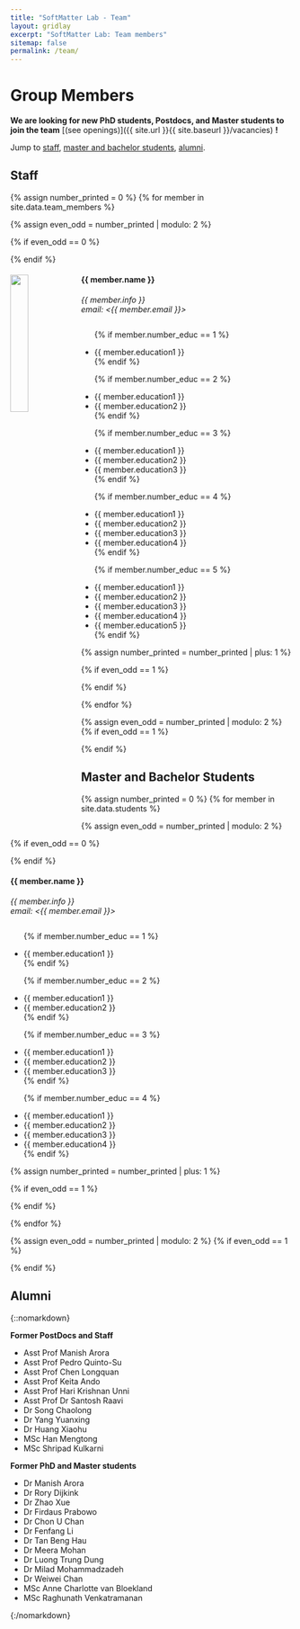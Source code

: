 ```yaml
---
title: "SoftMatter Lab - Team"
layout: gridlay
excerpt: "SoftMatter Lab: Team members"
sitemap: false
permalink: /team/
---
```


# Group Members

 **We are  looking for new PhD students, Postdocs, and Master students to join the team** [(see openings)]({{ site.url }}{{ site.baseurl }}/vacancies) **!**


Jump to [staff](#staff), [master and bachelor students](#master-and-bachelor-students), [alumni](#alumni).

## Staff
{% assign number_printed = 0 %}
{% for member in site.data.team_members %}

{% assign even_odd = number_printed | modulo: 2 %}

{% if even_odd == 0 %}
<div class="row">
{% endif %}

<div class="col-sm-6 clearfix">
  <img src="{{ site.url }}{{ site.baseurl }}/images/teampic/{{ member.photo }}" class="img-responsive" width="25%" style="float: left" />
  <h4>{{ member.name }}</h4>
  <i>{{ member.info }}<br>email: <{{ member.email }}></i>
  <ul style="overflow: hidden">
  
  {% if member.number_educ == 1 %}
  <li> {{ member.education1 }} </li>
  {% endif %}
  
  {% if member.number_educ == 2 %}
  <li> {{ member.education1 }} </li>
  <li> {{ member.education2 }} </li>
  {% endif %}
  
  {% if member.number_educ == 3 %}
  <li> {{ member.education1 }} </li>
  <li> {{ member.education2 }} </li>
  <li> {{ member.education3 }} </li>
  {% endif %}
  
  {% if member.number_educ == 4 %}
  <li> {{ member.education1 }} </li>
  <li> {{ member.education2 }} </li>
  <li> {{ member.education3 }} </li>
  <li> {{ member.education4 }} </li>
  {% endif %}
 
  {% if member.number_educ == 5 %}
  <li> {{ member.education1 }} </li>
  <li> {{ member.education2 }} </li>
  <li> {{ member.education3 }} </li>
  <li> {{ member.education4 }} </li>
  <li> {{ member.education5 }} </li>
  {% endif %}
  
  </ul>
</div>

{% assign number_printed = number_printed | plus: 1 %}

{% if even_odd == 1 %}
</div>
{% endif %}

{% endfor %}

{% assign even_odd = number_printed | modulo: 2 %}
{% if even_odd == 1 %}
</div>
{% endif %}




## Master and Bachelor Students 
{% assign number_printed = 0 %}
{% for member in site.data.students %}

{% assign even_odd = number_printed | modulo: 2 %}

{% if even_odd == 0 %}
<div class="row">
{% endif %}

<div class="col-sm-6 clearfix">
  <h4>{{ member.name }}</h4>
  <i>{{ member.info }}<br>email: <{{ member.email }}></i>
  <ul style="overflow: hidden">
  
  {% if member.number_educ == 1 %}
  <li> {{ member.education1 }} </li>
  {% endif %}
  
  {% if member.number_educ == 2 %}
  <li> {{ member.education1 }} </li>
  <li> {{ member.education2 }} </li>
  {% endif %}
  
  {% if member.number_educ == 3 %}
  <li> {{ member.education1 }} </li>
  <li> {{ member.education2 }} </li>
  <li> {{ member.education3 }} </li>
  {% endif %}
  
  {% if member.number_educ == 4 %}
  <li> {{ member.education1 }} </li>
  <li> {{ member.education2 }} </li>
  <li> {{ member.education3 }} </li>
  <li> {{ member.education4 }} </li>
  {% endif %}
  
  </ul>
</div>

{% assign number_printed = number_printed | plus: 1 %}

{% if even_odd == 1 %}
</div>
{% endif %}

{% endfor %}

{% assign even_odd = number_printed | modulo: 2 %}
{% if even_odd == 1 %}
</div>
{% endif %}


## Alumni

{::nomarkdown}
<div class="container-fluid">
  <div class="row">
    <div class="col-sm-4">
      <strong> Former PostDocs and Staff</strong>
        <ul>
        <li>Asst Prof Manish Arora</li>
        <li>Asst Prof Pedro Quinto-Su</li>
        <li>Asst Prof Chen Longquan</li>
        <li>Asst Prof Keita Ando</li>
        <li>Asst Prof Hari Krishnan Unni</li>
        <li>Asst Prof Dr Santosh Raavi</li>
        <li>Dr Song Chaolong</li>
        <li>Dr Yang Yuanxing</li>
        <li>Dr Huang Xiaohu</li>
        <li>MSc Han Mengtong</li>
        <li>MSc Shripad Kulkarni</li>
        </ul>
    </div>
    <div class="col-sm-4">
      <strong> Former PhD and Master students</strong>
      <ul>
        <li>Dr Manish Arora</li>
        <li>Dr Rory Dijkink</li>
        <li>Dr Zhao Xue</li>
        <li>Dr Firdaus Prabowo</li>
        <li>Dr Chon U Chan</li>
        <li>Dr Fenfang Li</li>
        <li>Dr Tan Beng Hau</li>
        <li>Dr Meera Mohan</li>
        <li>Dr Luong Trung Dung</li>
        <li>Dr Milad Mohammadzadeh</li>
        <li>Dr Weiwei Chan</li>
        <li>MSc Anne Charlotte van Bloekland</li>
        <li>MSc Raghunath Venkatramanan</li>
      </ul>
    </div>
  </div>
</div>
{:/nomarkdown}